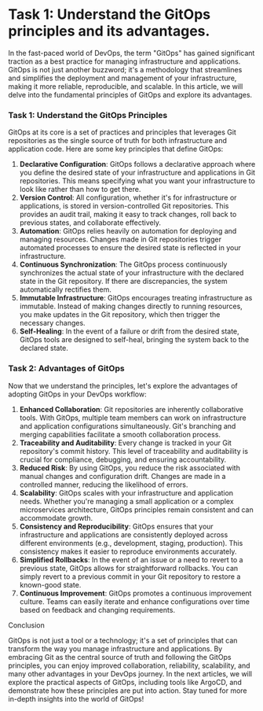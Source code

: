 # Task 1: Understand the GitOps principles and its advantages.

In the fast-paced world of DevOps, the term "GitOps" has gained significant traction as a best practice for managing infrastructure and applications. GitOps is not just another buzzword; it's a methodology that streamlines and simplifies the deployment and management of your infrastructure, making it more reliable, reproducible, and scalable. In this article, we will delve into the fundamental principles of GitOps and explore its advantages.

### **Task 1: Understand the GitOps Principles**

GitOps at its core is a set of practices and principles that leverages Git repositories as the single source of truth for both infrastructure and application code. Here are some key principles that define GitOps:

1. **Declarative Configuration**: GitOps follows a declarative approach where you define the desired state of your infrastructure and applications in Git repositories. This means specifying what you want your infrastructure to look like rather than how to get there.
2. **Version Control**: All configuration, whether it's for infrastructure or applications, is stored in version-controlled Git repositories. This provides an audit trail, making it easy to track changes, roll back to previous states, and collaborate effectively.
3. **Automation**: GitOps relies heavily on automation for deploying and managing resources. Changes made in Git repositories trigger automated processes to ensure the desired state is reflected in your infrastructure.
4. **Continuous Synchronization**: The GitOps process continuously synchronizes the actual state of your infrastructure with the declared state in the Git repository. If there are discrepancies, the system automatically rectifies them.
5. **Immutable Infrastructure**: GitOps encourages treating infrastructure as immutable. Instead of making changes directly to running resources, you make updates in the Git repository, which then trigger the necessary changes.
6. **Self-Healing**: In the event of a failure or drift from the desired state, GitOps tools are designed to self-heal, bringing the system back to the declared state.

### **Task 2: Advantages of GitOps**

Now that we understand the principles, let's explore the advantages of adopting GitOps in your DevOps workflow:

1. **Enhanced Collaboration**: Git repositories are inherently collaborative tools. With GitOps, multiple team members can work on infrastructure and application configurations simultaneously. Git's branching and merging capabilities facilitate a smooth collaboration process.
2. **Traceability and Auditability**: Every change is tracked in your Git repository's commit history. This level of traceability and auditability is crucial for compliance, debugging, and ensuring accountability.
3. **Reduced Risk**: By using GitOps, you reduce the risk associated with manual changes and configuration drift. Changes are made in a controlled manner, reducing the likelihood of errors.
4. **Scalability**: GitOps scales with your infrastructure and application needs. Whether you're managing a small application or a complex microservices architecture, GitOps principles remain consistent and can accommodate growth.
5. **Consistency and Reproducibility**: GitOps ensures that your infrastructure and applications are consistently deployed across different environments (e.g., development, staging, production). This consistency makes it easier to reproduce environments accurately.
6. **Simplified Rollbacks**: In the event of an issue or a need to revert to a previous state, GitOps allows for straightforward rollbacks. You can simply revert to a previous commit in your Git repository to restore a known-good state.
7. **Continuous Improvement**: GitOps promotes a continuous improvement culture. Teams can easily iterate and enhance configurations over time based on feedback and changing requirements.

Conclusion

GitOps is not just a tool or a technology; it's a set of principles that can transform the way you manage infrastructure and applications. By embracing Git as the central source of truth and following the GitOps principles, you can enjoy improved collaboration, reliability, scalability, and many other advantages in your DevOps journey. In the next articles, we will explore the practical aspects of GitOps, including tools like ArgoCD, and demonstrate how these principles are put into action. Stay tuned for more in-depth insights into the world of GitOps!